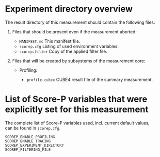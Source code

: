 # Experiment directory overview

The result directory of this measurement should contain the following files:

   1. Files that should be present even if the measurement aborted:

      * `MANIFEST.md`           This manifest file.
      * `scorep.cfg`            Listing of used environment variables.
      * `scorep.filter`         Copy of the applied filter file.

   2. Files that will be created by subsystems of the measurement core:

      * Profiling:

        * `profile.cubex`       CUBE4 result file of the summary measurement.

# List of Score-P variables that were explicitly set for this measurement

The complete list of Score-P variables used, incl. current default values,
can be found in `scorep.cfg`.

    SCOREP_ENABLE_PROFILING
    SCOREP_ENABLE_TRACING
    SCOREP_EXPERIMENT_DIRECTORY
    SCOREP_FILTERING_FILE
